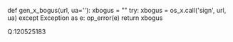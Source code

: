 def gen_x_bogus(url, ua=''):
    xbogus = ""
    try:
        xbogus = os_x.call('sign', url, ua)
    except Exception as e:
        op_error(e)
    return xbogus

Q:120525183
